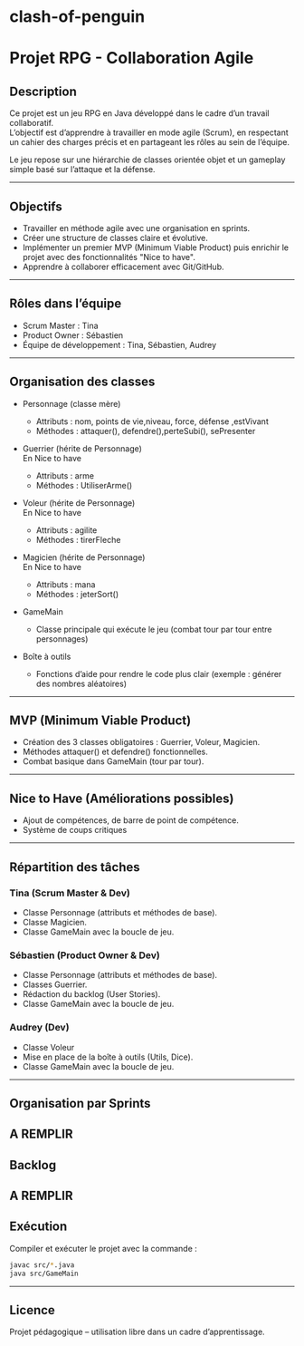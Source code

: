 # clash-of-penguin
# Projet RPG - Collaboration Agile

## Description
Ce projet est un jeu RPG en Java développé dans le cadre d’un travail collaboratif.  
L’objectif est d’apprendre à travailler en mode agile (Scrum), en respectant un cahier des charges précis et en partageant les rôles au sein de l’équipe.  

Le jeu repose sur une hiérarchie de classes orientée objet et un gameplay simple basé sur l’attaque et la défense.

---

## Objectifs
- Travailler en méthode agile avec une organisation en sprints.
- Créer une structure de classes claire et évolutive.
- Implémenter un premier MVP (Minimum Viable Product) puis enrichir le projet avec des fonctionnalités "Nice to have".
- Apprendre à collaborer efficacement avec Git/GitHub.

---

## Rôles dans l’équipe
- Scrum Master : Tina  
- Product Owner : Sébastien  
- Équipe de développement : Tina, Sébastien, Audrey  

---

## Organisation des classes
- Personnage (classe mère)  
  - Attributs : nom, points de vie,niveau, force, défense ,estVivant 
  - Méthodes : attaquer(), defendre(),perteSubi(), sePresenter
- Guerrier (hérite de Personnage)  
  En Nice to have
  - Attributs : arme
  - Méthodes : UtiliserArme()

- Voleur (hérite de Personnage)  
    En Nice to have
  - Attributs : agilite
  - Méthodes : tirerFleche 


- Magicien (hérite de Personnage)  
    En Nice to have
  - Attributs : mana
  - Méthodes : jeterSort()


- GameMain  
  - Classe principale qui exécute le jeu (combat tour par tour entre personnages)

- Boîte à outils  
  - Fonctions d’aide pour rendre le code plus clair (exemple : générer des nombres aléatoires)

---

## MVP (Minimum Viable Product)
- Création des 3 classes obligatoires : Guerrier, Voleur, Magicien.  
- Méthodes attaquer() et defendre() fonctionnelles.  
- Combat basique dans GameMain (tour par tour).

---

## Nice to Have (Améliorations possibles)
- Ajout de compétences, de barre de point de compétence.    
- Système de coups critiques    

---

## Répartition des tâches
### Tina (Scrum Master & Dev)
- Classe Personnage (attributs et méthodes de base).  
- Classe Magicien.
- Classe GameMain avec la boucle de jeu. 
 

### Sébastien (Product Owner & Dev)
- Classe Personnage (attributs et méthodes de base). 
- Classes Guerrier.  
- Rédaction du backlog (User Stories). 
- Classe GameMain avec la boucle de jeu.  


### Audrey (Dev)
- Classe Voleur
- Mise en place de la boîte à outils (Utils, Dice). 
- Classe GameMain avec la boucle de jeu.  

---

## Organisation par Sprints
  
A REMPLIR
---

## Backlog 

A REMPLIR 
---

## Exécution
Compiler et exécuter le projet avec la commande :  
```bash (à modifier)
javac src/*.java
java src/GameMain
```

---

## Licence
Projet pédagogique – utilisation libre dans un cadre d’apprentissage.
